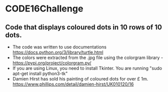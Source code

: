 # CODE16Challenge
## Code that displays coloured dots in 10 rows of 10 dots.
- The code was written to use documentations https://docs.python.org/3/library/turtle.html
- The colors were extracted from the .jpg file using the colorgram library - https://pypi.org/project/colorgram.py/
- If you are using Linux, you need to install Tkinter. You are running "sudo apt-get install python3-tk"
- Damien Hirst has sold his painting of coloured dots for over £ 1m. https://www.phillips.com/detail/damien-hirst/UK010120/16



